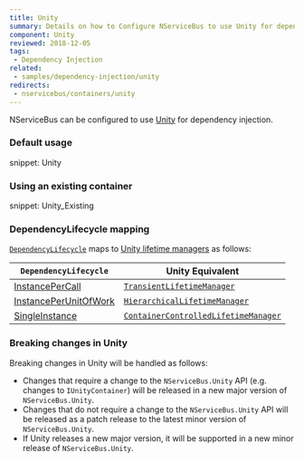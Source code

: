 ```yaml
---
title: Unity
summary: Details on how to Configure NServiceBus to use Unity for dependency injection. Includes usage examples as well as lifecycle mappings.
component: Unity
reviewed: 2018-12-05
tags:
 - Dependency Injection
related:
 - samples/dependency-injection/unity
redirects:
 - nservicebus/containers/unity
---
```



NServiceBus can be configured to use [Unity](https://github.com/unitycontainer/unity) for dependency injection.


### Default usage

snippet: Unity


### Using an existing container

snippet: Unity_Existing


### DependencyLifecycle mapping

[`DependencyLifecycle`](/nservicebus/dependency-injection/#built-in-default-container) maps to [Unity lifetime managers](https://msdn.microsoft.com/en-us/library/ff660872.aspx#Anchor_0) as follows:

| `DependencyLifecycle`                                                                                             | Unity Equivalent                                                                                                        |
|-----------------------------------------------------------------------------------------------------------------|---------------------------------------------------------------------------------------------------------------------------|
| [InstancePerCall](/nservicebus/dependency-injection/#built-in-default-container-instance-per-call)                                | [`TransientLifetimeManager`](https://msdn.microsoft.com/en-us/library/microsoft.practices.unity.transientlifetimemanager.aspx)         |
| [InstancePerUnitOfWork](/nservicebus/dependency-injection/#built-in-default-container-instance-per-unit-of-work)                    | [`HierarchicalLifetimeManager`](https://msdn.microsoft.com/en-us/library/microsoft.practices.unity.hierarchicallifetimemanager.aspx) |
| [SingleInstance](/nservicebus/dependency-injection/#built-in-default-container-single-instance)                                  | [`ContainerControlledLifetimeManager`](https://msdn.microsoft.com/en-us/library/microsoft.practices.unity.containercontrolledlifetimemanager.aspx)                          |

### Breaking changes in Unity

Breaking changes in Unity will be handled as follows:

- Changes that require a change to the `NServiceBus.Unity` API (e.g. changes to `IUnityContainer`) will be released in a new major version of `NServiceBus.Unity`.
- Changes that do not require a change to the `NServiceBus.Unity` API will be released as a patch release to the latest minor version of `NServiceBus.Unity`.
- If Unity releases a new major version, it will be supported in a new minor release of `NServiceBus.Unity`.
